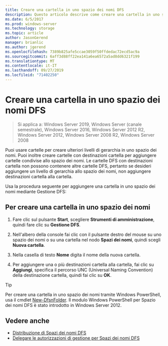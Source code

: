 ```yaml
---
title: Creare una cartella in uno spazio dei nomi DFS
description: Questo articolo descrive come creare una cartella in uno spazio dei nomi DFS
ms.date: 6/5/2017
ms.prod: windows-server
ms.technology: storage
ms.topic: article
author: JasonGerend
manager: brianlic
ms.author: jgerend
ms.openlocfilehash: 7389b825afe5ccae3059f50ffdedac72ecd5ac9a
ms.sourcegitcommit: 6aff3d88ff22ea141a6ea6572a5ad8dd6321f199
ms.translationtype: MT
ms.contentlocale: it-IT
ms.lasthandoff: 09/27/2019
ms.locfileid: "71402250"
---
```

# <a name="create-a-folder-in-a-dfs-namespace"></a>Creare una cartella in uno spazio dei nomi DFS

> Si applica a: Windows Server 2019, Windows Server (canale semestrale), Windows Server 2016, Windows Server 2012 R2, Windows Server 2012, Windows Server 2008 R2, Windows Server 2008

Puoi usare cartelle per creare ulteriori livelli di gerarchia in uno spazio dei nomi. Puoi inoltre creare cartelle con destinazioni cartella per aggiungere cartelle condivise allo spazio dei nomi. Le cartelle DFS con destinazioni cartella non possono contenere altre cartelle DFS, pertanto se desideri aggiungere un livello di gerarchia allo spazio dei nomi, non aggiungere destinazioni cartella alla cartella.

Usa la procedura seguente per aggiungere una cartella in uno spazio dei nomi mediante Gestione DFS:

## <a name="to-create-a-folder-in-a-dfs-namespace"></a>Per creare una cartella in uno spazio dei nomi

1.  Fare clic sul pulsante **Start**, scegliere **Strumenti di amministrazione**, quindi fare clic su **Gestione DFS**.

2.  Nell'albero della console fai clic con il pulsante destro del mouse su uno spazio dei nomi o su una cartella nel nodo **Spazi dei nomi**, quindi scegli **Nuova cartella**.

3.  Nella casella di testo **Nome** digita il nome della nuova cartella.

4.  Per aggiungere una o più destinazioni cartella alla cartella, fai clic su **Aggiungi**, specifica il percorso UNC (Universal Naming Convention) della destinazione cartella, quindi fai clic su **OK**.


> [!TIP]
> Per creare una cartella in uno spazio dei nomi tramite Windows PowerShell, usa il cmdlet [New-DfsnFolder](https://docs.microsoft.com/powershell/module/dfsn/new-dfsnfolder). Il modulo Windows PowerShell per Spazio dei nomi DFS è stato introdotto in Windows Server 2012.


## <a name="see-also"></a>Vedere anche

-   [Distribuzione di Spazi dei nomi DFS](deploying-dfs-namespaces.md)
-   [Delegare le autorizzazioni di gestione per Spazi dei nomi DFS](delegate-management-permissions-for-dfs-namespaces.md)


